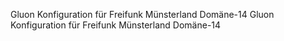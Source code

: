 Gluon Konfiguration für Freifunk Münsterland Domäne-14
Gluon Konfiguration für Freifunk Münsterland Domäne-14

